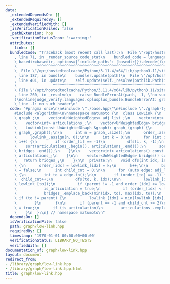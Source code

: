 ```yaml
---
data:
  _extendedDependsOn: []
  _extendedRequiredBy: []
  _extendedVerifiedWith: []
  _isVerificationFailed: false
  _pathExtension: hpp
  _verificationStatusIcon: ':warning:'
  attributes:
    links: []
  bundledCode: "Traceback (most recent call last):\n  File \"/opt/hostedtoolcache/Python/3.11.4/x64/lib/python3.11/site-packages/onlinejudge_verify/documentation/build.py\"\
    , line 71, in _render_source_code_stat\n    bundled_code = language.bundle(stat.path,\
    \ basedir=basedir, options={'include_paths': [basedir]}).decode()\n          \
    \         ^^^^^^^^^^^^^^^^^^^^^^^^^^^^^^^^^^^^^^^^^^^^^^^^^^^^^^^^^^^^^^^^^^^^^^^^^^^^^^^^^\n\
    \  File \"/opt/hostedtoolcache/Python/3.11.4/x64/lib/python3.11/site-packages/onlinejudge_verify/languages/cplusplus.py\"\
    , line 187, in bundle\n    bundler.update(path)\n  File \"/opt/hostedtoolcache/Python/3.11.4/x64/lib/python3.11/site-packages/onlinejudge_verify/languages/cplusplus_bundle.py\"\
    , line 401, in update\n    self.update(self._resolve(pathlib.Path(included), included_from=path))\n\
    \                ^^^^^^^^^^^^^^^^^^^^^^^^^^^^^^^^^^^^^^^^^^^^^^^^^^^^^^^^^\n \
    \ File \"/opt/hostedtoolcache/Python/3.11.4/x64/lib/python3.11/site-packages/onlinejudge_verify/languages/cplusplus_bundle.py\"\
    , line 260, in _resolve\n    raise BundleErrorAt(path, -1, \"no such header\"\
    )\nonlinejudge_verify.languages.cplusplus_bundle.BundleErrorAt: graph-type.hpp:\
    \ line -1: no such header\n"
  code: "#pragma once\n\n#include \"./base.hpp\"\n#include \"./graph-type.hpp\"\n\n\
    #include <algorithm>\n\nnamespace matumoto {\n  class LowLink {\n    UnWeightedGraph\
    \ graph_;\n    vector<UnWeightedEdges> adj_list_;\n    vector<int> order_, lowlink_;\n\
    \    vector<int> articulations_;\n    vector<UnWeightedEdge> bridges_;\n\n  public:\n\
    \    LowLink(const UnWeightedGraph &graph): graph_(graph) {\n      adj_list_ =\
    \ graph_.graph();\n\n      int n = graph_.size();\n      order_.assign(n, -1);\n\
    \      lowlink_.assign(n, 0);\n\n      int k = 0;\n      for (int i = 0; i < n;\
    \ i++) {\n        if (order_[i] == -1)\n          dfs(i, k, -1);\n      }\n  \
    \    sort(articulations_.begin(), articulations_.end());\n      sort(bridges_.begin(),\
    \ bridges_.end());\n    }\n\n    vector<int> articulations() const {\n      return\
    \ articulations_;\n    }\n\n    vector<UnWeightedEdge> bridges() const {\n   \
    \   return bridges_;\n    }\n\n  private:\n    void dfs(int idx, int &k, int parent)\
    \ {\n      order_[idx] = lowlink_[idx] = k;\n      k++;\n\n      bool is_articulation\
    \ = false;\n      int child_cnt = 0;\n\n      for (auto edge: adj_list_[idx])\
    \ {\n        int to = edge.to();\n\n        if (order_[to] == -1) {\n        \
    \  child_cnt++;\n          dfs(to, k, idx);\n\n          lowlink_[idx] = min(lowlink_[idx],\
    \ lowlink_[to]);\n          if (parent != -1 and order_[idx] <= lowlink_[to])\n\
    \            is_articulation = true;\n          if (order_[idx] < lowlink_[to])\n\
    \            bridges_.emplace_back(min(idx, to), max(idx, to));\n        } else\
    \ if (to != parent) {\n          lowlink_[idx] = min(lowlink_[idx], order_[to]);\n\
    \        }\n      }\n\n      if (parent == -1 and child_cnt >= 2)\n        is_articulation\
    \ = true;\n      if (is_articulation)\n        articulations_.emplace_back(idx);\n\
    \    }\n  };\n} // namespace matumoto\n"
  dependsOn: []
  isVerificationFile: false
  path: graph/low-link.hpp
  requiredBy: []
  timestamp: '1970-01-01 00:00:00+00:00'
  verificationStatus: LIBRARY_NO_TESTS
  verifiedWith: []
documentation_of: graph/low-link.hpp
layout: document
redirect_from:
- /library/graph/low-link.hpp
- /library/graph/low-link.hpp.html
title: graph/low-link.hpp
---
```

